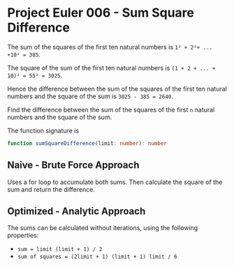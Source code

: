 # Project Euler 006 - Sum Square Difference

The sum of the squares of the first ten natural numbers is
`1² + 2²+ ... +10² = 385`.

The square of the sum of the first ten natural numbers is
`(1 + 2 + ... + 10)² = 55² = 3025`.

Hence the difference between the sum of the squares of the first ten natural
numbers and the square of the sum is `3025 - 385 = 2640`.

Find the difference between the sum of the squares of the first `n`
natural numbers and the square of the sum.

The function signature is

```typescript
function sumSquareDifference(limit: number): number
```

## Naive - Brute Force Approach

Uses a for loop to accumulate both sums. Then calculate the square of the sum
and return the difference.

## Optimized - Analytic Approach

The sums can be calculated without iterations, using the following properties:

- `sum = limit (limit + 1) / 2`
- `sum of squares = (2limit + 1) (limit + 1) limit / 6`
